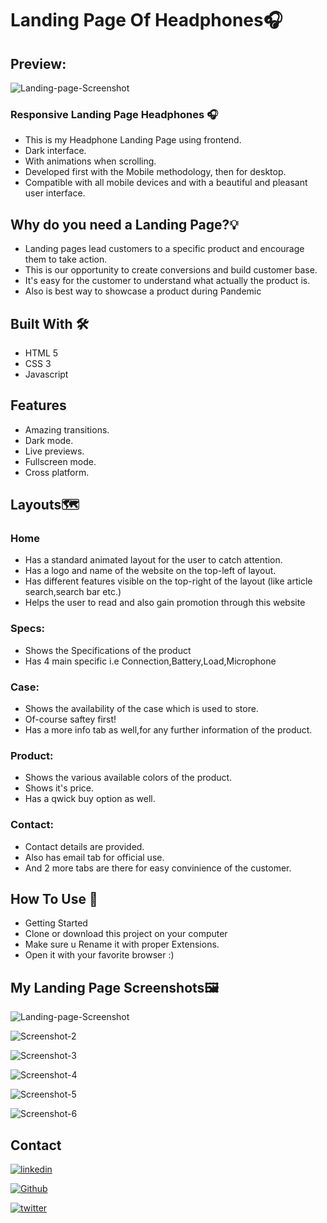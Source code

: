 # Landing Page Of Headphones🎧

## Preview:
![Landing-page-Screenshot ](https://user-images.githubusercontent.com/81153926/150289322-f9e45ae2-63fe-4aac-9853-fd7146f0e438.png)
### Responsive Landing Page Headphones 🎧

- This is my Headphone Landing Page using frontend.
- Dark interface.
- With animations when scrolling.
- Developed first with the Mobile methodology, then for desktop.
- Compatible with all mobile devices and with a beautiful and pleasant user interface.




## Why do you need a Landing Page?💡
- Landing pages lead customers to a specific product and encourage them to take action.   
- This is our opportunity to create conversions and build customer base.
- It's easy for the customer to understand what actually the product is.
- Also is best way to showcase a product during Pandemic




## Built With 🛠️
- HTML 5
- CSS 3
- Javascript




## Features
- Amazing transitions.
- Dark mode.
- Live previews.
- Fullscreen mode.
- Cross platform.


## Layouts🗺️
### Home
- Has a standard animated layout for the user to catch attention.
- Has a logo and name of the website on the top-left of layout.
- Has different features visible on the top-right of the layout (like article search,search bar etc.)
- Helps the user to read and also gain promotion through this website


### Specs:
- Shows the Specifications of the product
- Has 4 main specific i.e Connection,Battery,Load,Microphone

### Case:
- Shows the availability of the case which is used to store.
- Of-course saftey first!
- Has a more info tab as well,for any further information of the product.


### Product:
- Shows the various available colors of the product.
- Shows it's price.
- Has a qwick buy option as well. 


### Contact:
- Contact details are provided.
- Also has email tab for official use.
- And 2 more tabs are there for easy convinience of the customer.


## How To Use 🔧
- Getting Started  
- Clone or download this project on your computer  
- Make sure u Rename it with proper Extensions.
- Open it with your favorite browser :)

## My Landing Page Screenshots🖼️
![Landing-page-Screenshot ](https://user-images.githubusercontent.com/81153926/150289322-f9e45ae2-63fe-4aac-9853-fd7146f0e438.png)


![Screenshot-2](https://user-images.githubusercontent.com/81153926/150291690-b21c66f4-6b09-4989-9b38-2ec61857dec9.png)


![Screenshot-3](https://user-images.githubusercontent.com/81153926/150291707-01efd151-5dba-4bb2-95cb-b71b2e256edf.png)


![Screenshot-4](https://user-images.githubusercontent.com/81153926/150291726-3f0ffe62-bfe5-425c-83ac-2aaaeebc81eb.png)


![Screenshot-5](https://user-images.githubusercontent.com/81153926/150291755-3d087106-bff7-46ac-b9d3-ec5cc04848d1.png)


![Screenshot-6](https://user-images.githubusercontent.com/81153926/150291776-a0e19713-537a-4bf7-95c0-1781a8d53fbb.png)



























   ## Contact
[![linkedin](https://img.shields.io/badge/linkedin-0A66C2?style=for-the-badge&logo=linkedin&logoColor=white)](https://www.linkedin.com/in/athira-sasidharan-21a4441b0/)

[![Github](https://img.shields.io/badge/github-0A66C2?style=for-the-badge&logo=github&color=black)](https://github.com/athira4)

[![twitter](https://img.shields.io/badge/twitter-1DA1F2?style=for-the-badge&logo=twitter&logoColor=white)](https://twitter.com/)